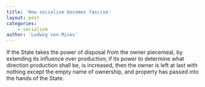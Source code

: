 ```yaml
---
title: 'How socialism becomes fascism'
layout: post
categories:
    - socialism
author: 'Ludwig von Mises'
---
```


If the State takes the power of disposal from the owner piecemeal, by extending its influence over production; if its power to determine what direction production shall be, is increased, then the owner is left at last with nothing except the empty name of ownership, and property has passed into the hands of the State.
